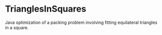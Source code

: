 # TrianglesInSquares
Java optimization of a packing problem involving fitting equilateral triangles in a square.
